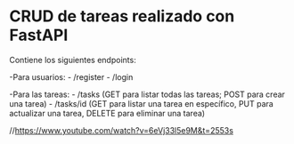# CRUD de tareas realizado con FastAPI

Contiene los siguientes endpoints:

-Para usuarios:
    - /register
    - /login
    
-Para las tareas:
    - /tasks (GET para listar todas las tareas; POST para crear una tarea)
    - /tasks/id (GET para listar una tarea en específico, PUT para actualizar una tarea, DELETE para eliminar una tarea)

//https://www.youtube.com/watch?v=6eVj33l5e9M&t=2553s

